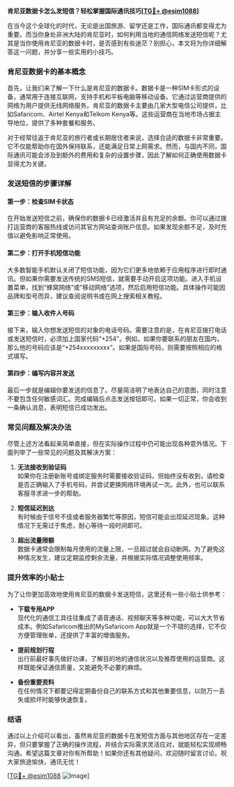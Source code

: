 **肯尼亚数据卡怎么发短信？轻松掌握国际通讯技巧[[TG💪+ @esim1088](https://t.me/s/esim1088)]**

在当今这个全球化的时代，无论是出国旅游、留学还是工作，国际通讯都变得尤为重要。而当你身处非洲大陆的肯尼亚时，如何利用当地的通信网络发送短信呢？尤其是当你使用肯尼亚的数据卡时，是否感到有些迷茫？别担心，本文将为你详细解答这一问题，并分享一些实用的小技巧。

### 肯尼亚数据卡的基本概念

首先，让我们来了解一下什么是肯尼亚的数据卡。数据卡是一种SIM卡形式的设备，通常用于连接互联网，支持手机和平板电脑等移动设备。它通过运营商提供的网络为用户提供无线网络服务。肯尼亚的数据卡主要由几家大型电信公司提供，比如Safaricom、Airtel Kenya和Telkom Kenya等。这些运营商在当地市场占据主导地位，提供了多种套餐和服务。

对于经常往返于肯尼亚的旅行者或长期居住者来说，选择合适的数据卡非常重要。它不仅能帮助你在国外保持联系，还能满足日常上网需求。然而，与国内不同，国际通讯可能会涉及到额外的费用和复杂的设置步骤，因此了解如何正确使用数据卡显得尤为关键。

### 发送短信的步骤详解

#### 第一步：检查SIM卡状态

在开始发送短信之前，确保你的数据卡已经激活并且有充足的余额。你可以通过拨打运营商的客服热线或访问其官方网站查询账户信息。如果发现余额不足，及时充值以避免影响正常使用。

#### 第二步：打开手机短信功能

大多数智能手机默认关闭了短信功能，因为它们更多地依赖于应用程序进行即时通讯。但如果你需要发送传统的SMS短信，就需要手动开启这项功能。进入手机设置菜单，找到“蜂窝网络”或“移动网络”选项，然后启用短信功能。具体操作可能因品牌和型号而异，建议查阅说明书或在网上搜索相关教程。

#### 第三步：输入收件人号码

接下来，输入你想发送短信的对象的电话号码。需要注意的是，在肯尼亚拨打电话或发送短信时，必须加上国家代码“+254”。例如，如果你要联系的朋友在国内，那么他的号码应该是“+254xxxxxxxxx”。如果是国际号码，则需要按照相应的格式填写。

#### 第四步：编写内容并发送

最后一步就是编辑你要发送的信息了。尽量简洁明了地表达自己的意图，同时注意不要包含任何敏感词汇。完成编辑后点击发送按钮即可。如果一切正常，你会收到一条确认消息，表明短信已成功发出。

### 常见问题及解决办法

尽管上述方法看起来简单直接，但在实际操作过程中仍可能出现各种意外情况。下面列举了一些常见的问题及其解决方案：

1. **无法接收到验证码**  
   如果你在注册新账号或绑定服务时需要接收验证码，但始终没有收到，请检查是否正确输入了手机号码，并尝试更换网络环境再试一次。此外，也可以联系客服寻求进一步的帮助。

2. **短信延迟到达**  
   有时候由于信号不佳或者服务器繁忙等原因，短信可能会出现延迟现象。这种情况下无需过于焦虑，耐心等待一段时间即可。

3. **超出流量限额**  
   数据卡通常会限制每月使用的流量上限，一旦超过就会自动断网。为了避免这种情况发生，建议定期监控剩余流量，并根据实际情况调整使用频率。

### 提升效率的小贴士

为了让你更加高效地使用肯尼亚的数据卡发送短信，这里还有一些小贴士供参考：

- **下载专用APP**  
  现代化的通信工具往往集成了语音通话、视频聊天等多种功能，可以大大节省成本。例如Safaricom推出的MySafaricom App就是一个不错的选择，它不仅方便管理账单，还提供了丰富的增值服务。

- **提前规划行程**  
  出行前最好事先做好功课，了解目的地的通信状况以及推荐使用的运营商。这样既能保证通信质量，又能避免不必要的麻烦。

- **备份重要资料**  
  在任何情况下都要记得定期备份自己的联系方式和其他重要信息，以防万一丢失或损坏时能够快速恢复。

### 结语

通过以上介绍可以看出，虽然肯尼亚的数据卡在发短信方面与其他地区存在一定差异，但只要掌握了正确的操作流程，并结合实际需求灵活应对，就能轻松实现顺畅沟通。希望这篇文章对你有所帮助！如果你还有其他疑问，欢迎随时留言讨论。祝大家旅途愉快，通讯无忧！

[[TG💪+ @esim1088](https://t.me/s/esim1088) ![Image](https://i.postimg.cc/4NQfJmqS/Snipaste-2025-05-13-00-14-12.png)]